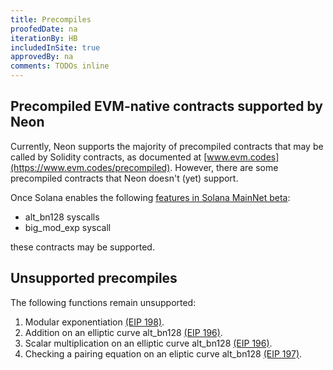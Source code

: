 ```yaml
---
title: Precompiles
proofedDate: na
iterationBy: HB
includedInSite: true
approvedBy: na
comments: TODOs inline 
---
```



## Precompiled EVM-native contracts supported by Neon
Currently, Neon supports the majority of precompiled contracts that may be called by Solidity contracts, as documented at [www.evm.codes](https://www.evm.codes/precompiled). However, there are some precompiled contracts that Neon doesn't (yet) support.

Once Solana enables the following [features in Solana MainNet beta](https://docs.rs/solana-sdk/latest/src/solana_sdk/feature_set.rs.html):

- alt_bn128 syscalls
- big_mod_exp syscall

these contracts may be supported.

## Unsupported precompiles

The following functions remain unsupported:

1. Modular exponentiation [(EIP 198)](https://github.com/ethereum/EIPs/blob/master/EIPS/eip-198.md).
2. Addition on an elliptic curve alt_bn128 [(EIP 196)](https://github.com/ethereum/EIPs/blob/master/EIPS/eip-196.md).
3. Scalar multiplication on an elliptic curve alt_bn128 [(EIP 196)](https://github.com/ethereum/EIPs/blob/master/EIPS/eip-196.md).
4. Checking a pairing equation on an eliptic curve alt_bn128 [(EIP 197)](https://github.com/ethereum/EIPs/blob/master/EIPS/eip-197.md).

<!-- Previous list: making this redundant in favor of Anton's latest, worried some data is being lost so keeping here fore now

* bigModExp — Used for efficient RSA verification inside of EVM, as well as other forms of number theory-based cryptography.
* bn256Add — Performs addition on the elliptic curve operations.
* bn256ScalarMult — Performs scalar multiplication on the elliptic curve operations.
* bn256Pairing — Elliptic curve pairing operations to perform zkSTARKs verification within the block gas limit. -->


<!-- Updates needed -- Neon native precompiled -->